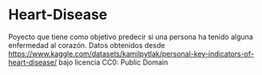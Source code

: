 # Heart-Disease

Poyecto que tiene como objetivo predecir si una persona ha tenido alguna enfermedad al corazón.
Datos obtenidos desde https://www.kaggle.com/datasets/kamilpytlak/personal-key-indicators-of-heart-disease/ bajo licencia CC0: Public Domain

